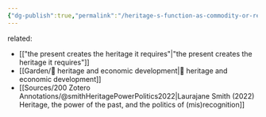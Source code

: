 ```yaml
---
{"dg-publish":true,"permalink":"/heritage-s-function-as-commodity-or-resource/","created":"2024-06-18T13:47:21.319+08:00","updated":"2024-07-22T15:01:45.915+08:00"}
---
```



related:
-  [["the present creates the heritage it requires"\|"the present creates the heritage it requires"]]
- [[Garden/🌱 heritage and economic development\|🌱 heritage and economic development]]
- [[Sources/200 Zotero Annotations/@smithHeritagePowerPolitics2022\|Laurajane Smith (2022) Heritage, the power of the past, and the politics of (mis)recognition]]


